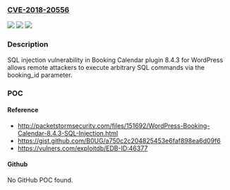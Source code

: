 ### [CVE-2018-20556](https://cve.mitre.org/cgi-bin/cvename.cgi?name=CVE-2018-20556)
![](https://img.shields.io/static/v1?label=Product&message=n%2Fa&color=blue)
![](https://img.shields.io/static/v1?label=Version&message=n%2Fa&color=blue)
![](https://img.shields.io/static/v1?label=Vulnerability&message=n%2Fa&color=brighgreen)

### Description

SQL injection vulnerability in Booking Calendar plugin 8.4.3 for WordPress allows remote attackers to execute arbitrary SQL commands via the booking_id parameter.

### POC

#### Reference
- http://packetstormsecurity.com/files/151692/WordPress-Booking-Calendar-8.4.3-SQL-Injection.html
- https://gist.github.com/B0UG/a750c2c204825453e6faf898ea6d09f6
- https://vulners.com/exploitdb/EDB-ID:46377

#### Github
No GitHub POC found.

